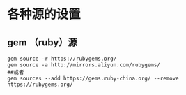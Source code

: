 # 各种源的设置
## gem （ruby）源
```shell
gem source -r https://rubygems.org/
gem source -a http://mirrors.aliyun.com/rubygems/
##或者
gem sources --add https://gems.ruby-china.org/ --remove https://rubygems.org/
```
